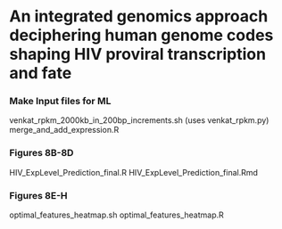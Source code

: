 # An integrated genomics approach deciphering human genome codes shaping HIV proviral transcription and fate

### Make Input files for ML
venkat_rpkm_2000kb_in_200bp_increments.sh (uses venkat_rpkm.py)
merge_and_add_expression.R

### Figures 8B-8D
HIV_ExpLevel_Prediction_final.R
HIV_ExpLevel_Prediction_final.Rmd

### Figures 8E-H
optimal_features_heatmap.sh
optimal_features_heatmap.R
